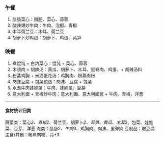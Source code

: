 ### 午餐
1. 腊肠菜心：腊肠、菜心、蒜蓉
2. 酸辣爆炒牛肉：牛肉、泡椒、青椒
3. 木耳荷兰豆：木耳、荷兰豆
4. 胡萝卜炒鸡蛋：胡萝卜、鸡蛋、莴笋

### 晚餐
1. 煮馄饨 + 白灼菜心：馄饨 + 菜心、蒜蓉
2. 木须肉 + 胡辣汤：黄瓜、胡萝卜、木耳、里脊肉、鸡蛋、+ 胡辣汤料
3. 粉蒸鸡胸 + 米酒蛋花汤：鸡胸肉、粉蒸肉粉
4. 肉沫豆腐 + 包菜煎蛋：肉沫、豆腐 + 包菜
5. 水煮牛肉娃娃菜：牛肉、娃娃菜、豆芽
6. 意大利面 + 青椒炒牛肉：意大利面、意大利面酱 + 牛肉、青椒、洋葱

---

#### 食材统计归类

蔬菜类：菜心*2、青椒*2、荷兰豆、胡萝卜*2、莴笋、黄瓜、木耳*2、包菜、娃娃菜、豆芽、洋葱
肉类：腊肠*2、牛肉*3、鸡胸肉、肉沫、里脊肉
豆制品：嫩豆腐
主食/其他：粉蒸肉粉、蒜*3





